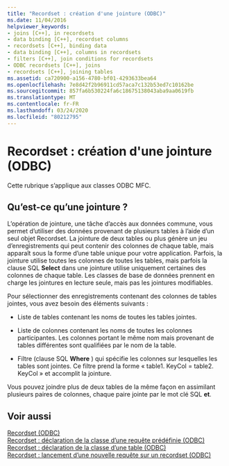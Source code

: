 ```yaml
---
title: "Recordset : création d'une jointure (ODBC)"
ms.date: 11/04/2016
helpviewer_keywords:
- joins [C++], in recordsets
- data binding [C++], recordset columns
- recordsets [C++], binding data
- data binding [C++], columns in recordsets
- filters [C++], join conditions for recordsets
- ODBC recordsets [C++], joins
- recordsets [C++], joining tables
ms.assetid: ca720900-a156-4780-bf01-4293633bea64
ms.openlocfilehash: 7e8d42f2b96911cd57aca7c132b53ed7c10162be
ms.sourcegitcommit: 857fa6b530224fa6c18675138043aba9aa0619fb
ms.translationtype: MT
ms.contentlocale: fr-FR
ms.lasthandoff: 03/24/2020
ms.locfileid: "80212795"
---
```

# <a name="recordset-performing-a-join-odbc"></a>Recordset : création d'une jointure (ODBC)

Cette rubrique s’applique aux classes ODBC MFC.

## <a name="what-a-join-is"></a>Qu’est-ce qu’une jointure ?

L’opération de jointure, une tâche d’accès aux données commune, vous permet d’utiliser des données provenant de plusieurs tables à l’aide d’un seul objet Recordset. La jointure de deux tables ou plus génère un jeu d’enregistrements qui peut contenir des colonnes de chaque table, mais apparaît sous la forme d’une table unique pour votre application. Parfois, la jointure utilise toutes les colonnes de toutes les tables, mais parfois la clause SQL **Select** dans une jointure utilise uniquement certaines des colonnes de chaque table. Les classes de base de données prennent en charge les jointures en lecture seule, mais pas les jointures modifiables.

Pour sélectionner des enregistrements contenant des colonnes de tables jointes, vous avez besoin des éléments suivants :

- Liste de tables contenant les noms de toutes les tables jointes.

- Liste de colonnes contenant les noms de toutes les colonnes participantes. Les colonnes portant le même nom mais provenant de tables différentes sont qualifiées par le nom de la table.

- Filtre (clause SQL **Where** ) qui spécifie les colonnes sur lesquelles les tables sont jointes. Ce filtre prend la forme « table1. KeyCol = table2. KeyCol » et accomplit la jointure.

Vous pouvez joindre plus de deux tables de la même façon en assimilant plusieurs paires de colonnes, chaque paire jointe par le mot clé SQL **et**.

## <a name="see-also"></a>Voir aussi

[Recordset (ODBC)](../../data/odbc/recordset-odbc.md)<br/>
[Recordset : déclaration de la classe d’une requête prédéfinie (ODBC)](../../data/odbc/recordset-declaring-a-class-for-a-predefined-query-odbc.md)<br/>
[Recordset : déclaration de la classe d’une table (ODBC)](../../data/odbc/recordset-declaring-a-class-for-a-table-odbc.md)<br/>
[Recordset : lancement d’une nouvelle requête sur un recordset (ODBC)](../../data/odbc/recordset-requerying-a-recordset-odbc.md)
